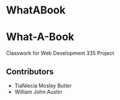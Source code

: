 # WhatABook
<h1>What-A-Book</h1>
<p>Classwork for Web Development 335 Project</p>
<h2>Contributors</h2>
<ul>
  <li>TiaNiecia Mosley Butler</li>
  <li>William John Austin</li>
</ul>